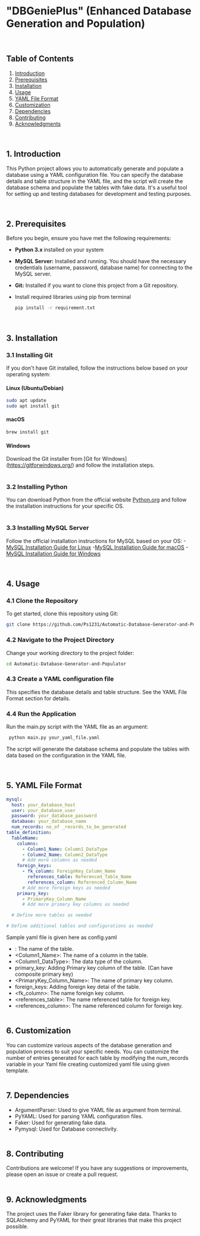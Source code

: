 # "DBGeniePlus" (Enhanced Database Generation and Population)
<br>

## Table of Contents
1. [Introduction](#introduction)
2. [Prerequisites](#prerequisites)
3. [Installation](#installation)
4. [Usage](#usage)
5. [YAML File Format](#yamlfileformat)
6. [Customization](#customization)
7. [Dependencies](#dependencies)
8. [Contributing](#contributing)
9. [Acknowledgments](#acknowledgments)
<br>
   
## 1. Introduction <a name="introduction"></a>
This Python project allows you to automatically generate and populate a database using a YAML configuration file. You can specify the database details and table structure in the YAML file, and the script will create the database schema and populate the tables with fake data. It's a useful tool for setting up and testing databases for development and testing purposes.

<br>

## 2. Prerequisites <a name="prerequisites"></a>
Before you begin, ensure you have met the following requirements:
- <b>Python 3.x </b> installed on your system
  
- <b>MySQL Server:</b> Installed and running. You should have the necessary credentials (username, password, database name) for connecting to the MySQL server.
  
- <b>Git:</b> Installed if you want to clone this project from a Git repository.
  
- Install required libraries using pip from terminal
  ```bash
  pip install -r requirement.txt
  ```
<br>

## 3. Installation  <a name="installation"></a>

### 3.1  Installing Git

If you don't have Git installed, follow the instructions below based on your operating system:

#### Linux (Ubuntu/Debian)

```bash
sudo apt update
sudo apt install git
```
#### macOS
```bash
brew install git
```
#### Windows
Download the Git installer from [Git for Windows] (https://gitforwindows.org/) and follow the installation steps.
<br></br>
### 3.2  Installing Python
You can download Python from the official website [Python.org](https://www.python.org/downloads/) and follow the installation instructions for your specific OS.
<br></br>
### 3.3  Installing MySQL Server
Follow the official installation instructions for MySQL based on your OS:
-[MySQL Installation Guide for Linux](https://dev.mysql.com/doc/mysql-installation-excerpt/5.7/en/linux-installation.html)
-[MySQL Installation Guide for macOS](https://dev.mysql.com/doc/mysql-installation-excerpt/5.7/en/macos-installation.html)
-[MySQL Installation Guide for Windows](https://dev.mysql.com/doc/mysql-installation-excerpt/5.7/en/windows-installation.html)

<br>

## 4. Usage  <a name="usage"></a> 

### 4.1 Clone the Repository
To get started, clone this repository using Git:
```bash
git clone https://github.com/Ps1231/Automatic-Database-Generator-and-Populator
```
### 4.2 Navigate to the Project Directory
Change your working directory to the project folder:
```bash
cd Automatic-Database-Generator-and-Populator
```
### 4.3  Create a YAML configuration file 
This specifies the database details and table structure. See the YAML File Format section for details.

   
### 4.4 Run the Application
Run the main.py script with the YAML file as an argument:
```bash
 python main.py your_yaml_file.yaml
```
 The script will generate the database schema and populate the tables with data based on the configuration in the YAML file.

<br>

## 5. YAML File Format  <a name="yamlfileformat"></a>
``` yaml
mysql:
  host: your_database_host
  user: your_database_user
  password: your_database_password
  database: your_database_name
  num_records: no_of _records_to_be_generated
table_definition:
  TableName:
    columns:
      - Column1_Name: Column1_DataType
      - Column2_Name: Column2_DataType
      # Add more columns as needed
    foreign_keys:
      - fk_column: ForeignKey_Column_Name
        references_table: Referenced_Table_Name
        references_column: Referenced_Column_Name
      # Add more foreign keys as needed
    primary_key:
      - PrimaryKey_Column_Name
      # Add more primary key columns as needed

  # Define more tables as needed

# Define additional tables and configurations as needed
```
Sample yaml file is given here as config.yaml
- <TableName>: The name of the table.
- <Column1_Name>: The name of a column in the table.
- <Column1_DataType>: The data type of the column.
- primary_key: Adding Primary key column of the table. (Can have composite primary key)
- <PrimaryKey_Column_Name>: The name of primary key column.
- foreign_keys: Adding foreign key detai of the table.
- <fk_column>: The name foreign key column.
- <references_table>: The name referenced table for foreign key.
- <references_column>: The name referenced column for foreign key.
<br></br>
## 6. Customization <a name="customization"></a>
You can customize various aspects of the database generation and population process to suit your specific needs.
You can customize the number of entries generated for each table by modifying the num_records variable in your Yaml file creating customized yaml file using given template.
<br></br>
## 7. Dependencies <a name="dependencies"></a>
- ArgumentParser: Used to give YAML file as argument from terminal.
- PyYAML: Used for parsing YAML configuration files.
- Faker: Used for generating fake data.
- Pymysql: Used for Database connectivity.
<br></br>
## 8. Contributing <a name="contributing"></a>
Contributions are welcome! If you have any suggestions or improvements, please open an issue or create a pull request.
<br></br>
## 9. Acknowledgments <a name="acknowledgments"></a>
The project uses the Faker library for generating fake data.
Thanks to SQLAlchemy and PyYAML for their great libraries that make this project possible.



